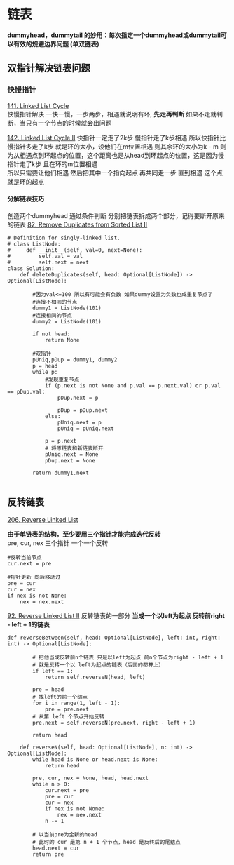 # 链表
**dummyhead，dummytail 的妙用：每次指定一个dummyhead或dummytail可以有效的规避边界问题 (单双链表)**

## 双指针解决链表问题
### 快慢指针
[141. Linked List Cycle](https://leetcode.com/problems/linked-list-cycle/description/) 
<br> 快慢指针解决 一快一慢，一步两步，相遇就说明有环, **先走再判断** 如果不走就判断，当只有一个节点的时候就会出问题

[142. Linked List Cycle II](https://leetcode.com/problems/linked-list-cycle-ii/description/)
快指针一定走了2k步 慢指针走了k步相遇 所以快指针比慢指针多走了k步 就是环的大小，设他们在m位置相遇 则其余环的大小为k - m 则为从相遇点到环起点的位置，这个距离也是从head到环起点的位置，这是因为慢指针走了k步 且在环的m位置相遇<br>
所以只需要让他们相遇 然后把其中一个指向起点 再共同走一步 直到相遇 这个点就是环的起点

#### **分解链表技巧**
创造两个dummyhead 通过条件判断 分别把链表拆成两个部分，记得要断开原来的链表
[82. Remove Duplicates from Sorted List II](https://leetcode.com/problems/remove-duplicates-from-sorted-list-ii/description/)
```
# Definition for singly-linked list.
# class ListNode:
#     def __init__(self, val=0, next=None):
#         self.val = val
#         self.next = next
class Solution:
    def deleteDuplicates(self, head: Optional[ListNode]) -> Optional[ListNode]:
        
        #因为val<=100 所以有可能会有负数 如果dummy设置为负数也成重复节点了
        #连接不相同的节点
        dummy1 = ListNode(101)
        #连接相同的节点
        dummy2 = ListNode(101)

        if not head: 
            return None

        #双指针
        pUniq,pDup = dummy1, dummy2
        p = head
        while p:
            #发现重复节点
            if (p.next is not None and p.val == p.next.val) or p.val == pDup.val:
                pDup.next = p

                pDup = pDup.next
            else:
                pUniq.next = p
                pUniq = pUniq.next

            p = p.next
            # 将原链表和新链表断开
            pUniq.next = None
            pDup.next = None
        
        return dummy1.next
            
```

## 反转链表
[206. Reverse Linked List](https://leetcode.com/problems/reverse-linked-list/description/)

**由于单链表的结构，至少要用三个指针才能完成迭代反转** <br>
pre, cur, nex 三个指针 一个一个反转
```
#反转当前节点
cur.next = pre

#指针更新 向后移动过
pre = cur
cur = nex
if nex is not None:
    nex = nex.next
```

[92. Reverse Linked List II](https://leetcode.com/problems/reverse-linked-list/description/)
反转链表的一部分
**当成一个以left为起点 反转前right - left + 1的链表**
```
def reverseBetween(self, head: Optional[ListNode], left: int, right: int) -> Optional[ListNode]:
        
        # 把他当成反转前n个链表 只是以left为起点 前n个节点为right - left + 1
        # 就是反转一个以 left为起点的链表（后面的都算上）
        if left == 1:
            return self.reverseN(head, left)
        
        pre = head
        # 找left的前一个结点
        for i in range(1, left - 1):
            pre = pre.next
        # 从第 left 个节点开始反转
        pre.next = self.reverseN(pre.next, right - left + 1)

        return head
    
    def reverseN(self, head: Optional[ListNode], n: int) -> Optional[ListNode]:
        while head is None or head.next is None:
            return head
        
        pre, cur, nex = None, head, head.next
        while n > 0:
            cur.next = pre
            pre = cur
            cur = nex
            if nex is not None:
                nex = nex.next
            n -= 1
        
        # 以当前pre为全新的head
        # 此时的 cur 是第 n + 1 个节点，head 是反转后的尾结点
        head.next = cur
        return pre
```


